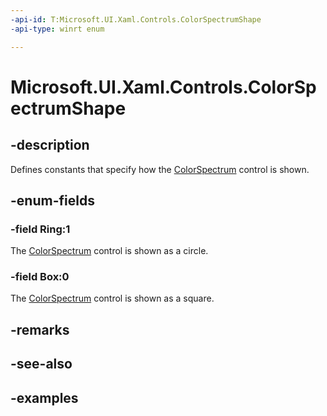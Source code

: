 ```yaml
---
-api-id: T:Microsoft.UI.Xaml.Controls.ColorSpectrumShape
-api-type: winrt enum

---
```

<!-- Enumeration syntax.
public enum ColorSpectrumShape : int 
-->

# Microsoft.UI.Xaml.Controls.ColorSpectrumShape


## -description

Defines constants that specify how the [ColorSpectrum](colorspectrum.md) control is shown.


## -enum-fields


### -field Ring:1

The [ColorSpectrum](colorspectrum.md) control is shown as a circle.


### -field Box:0

The [ColorSpectrum](colorspectrum.md) control is shown as a square.


## -remarks


## -see-also


## -examples


